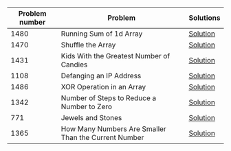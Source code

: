 Problem number | Problem | Solutions
-------------- | -------- | ---------
1480 | Running Sum of 1d Array | [Solution](https://github.com/Uppah/Leetcode/blob/master/Running_Sum_of_1d_Array.java)
1470 | Shuffle the Array | [Solution](https://github.com/Uppah/Leetcode/blob/master/Java/Shuffle_the_Array.java)
1431 | Kids With the Greatest Number of Candies | [Solution](https://github.com/Uppah/Leetcode/blob/master/Java/Kids_With_the_Greatest_Number_of_Candies.java)
1108 | Defanging an IP Address | [Solution](https://github.com/Uppah/Leetcode/blob/master/Java/Defanging_an_IP_Address.java)
1486 | XOR Operation in an Array | [Solution](https://github.com/Uppah/Leetcode/blob/master/Java/XOR_Operation_in_an_Array.java)
1342 | Number of Steps to Reduce a Number to Zero | [Solution](https://github.com/Uppah/Leetcode/blob/master/Java/Number_of_Steps_to_Reduce_a_Number_to_Zero.java)
771  | Jewels and Stones | [Solution](https://github.com/Uppah/Leetcode/blob/master/Java/Jewels_and_Stones.java)
1365 | How Many Numbers Are Smaller Than the Current Number | [Solution](https://github.com/Uppah/Leetcode/blob/master/Java/How_Many_Numbers_Are_Smaller_Than_the_Current_Number.java)
